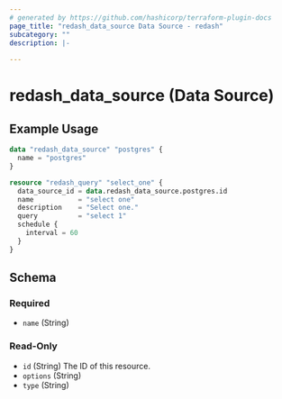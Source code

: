 ```yaml
---
# generated by https://github.com/hashicorp/terraform-plugin-docs
page_title: "redash_data_source Data Source - redash"
subcategory: ""
description: |-
  
---
```


# redash_data_source (Data Source)



## Example Usage

```terraform
data "redash_data_source" "postgres" {
  name = "postgres"
}

resource "redash_query" "select_one" {
  data_source_id = data.redash_data_source.postgres.id
  name           = "select one"
  description    = "Select one."
  query          = "select 1"
  schedule {
    interval = 60
  }
}
```

<!-- schema generated by tfplugindocs -->
## Schema

### Required

- `name` (String)

### Read-Only

- `id` (String) The ID of this resource.
- `options` (String)
- `type` (String)
